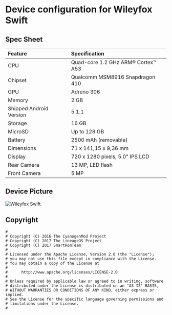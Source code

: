 # Device configuration for Wileyfox Swift

## Spec Sheet

| Feature                 | Specification                     |
| :---------------------- | :-------------------------------- |
| CPU                     | Quad-core 1.2 GHz ARM® Cortex™ A53|
| Chipset                 | Qualcomm MSM8916 Snapdragon 410   |
| GPU                     | Adreno 306                        |
| Memory                  | 2 GB                              |
| Shipped Android Version | 5.1.1                             |
| Storage                 | 16 GB                             |
| MicroSD                 | Up to 128 GB                      |
| Battery                 | 2500 mAh (removable)              |
| Dimensions              | 71 x 141,15 x 9,36 mm             |
| Display                 | 720 x 1280 pixels, 5.0" IPS LCD   |
| Rear Camera             | 13 MP, LED flash                  |
| Front Camera            | 5 MP                              |

## Device Picture

![Wileyfox Swift](http://s.4pda.to/YstumqO2cI57cw7o9jBDUMREsvGDbWqz0jTna7xTz2z1jqJHnONSI.jpg "Wileyfox Swift")

## Copyright

```
#
# Copyright (C) 2016 The CyanogenMod Project
# Copyright (C) 2017 The LineageOS Project
# Copyright (C) 2017 SmartRomTeam
#
# Licensed under the Apache License, Version 2.0 (the "License");
# you may not use this file except in compliance with the License.
# You may obtain a copy of the License at
#
#      http://www.apache.org/licenses/LICENSE-2.0
#
# Unless required by applicable law or agreed to in writing, software
# distributed under the License is distributed on an "AS IS" BASIS,
# WITHOUT WARRANTIES OR CONDITIONS OF ANY KIND, either express or implied.
# See the License for the specific language governing permissions and
# limitations under the License.
#